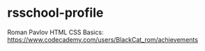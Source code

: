 # rsschool-profile

Roman Pavlov
HTML CSS Basics: https://www.codecademy.com/users/BlackCat_rom/achievements
